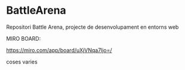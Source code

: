 # BattleArena

Repositori Battle Arena, projecte de desenvolupament en entorns web

MIRO BOARD:

https://miro.com/app/board/uXjVNqa7ljo=/
 
 coses varies